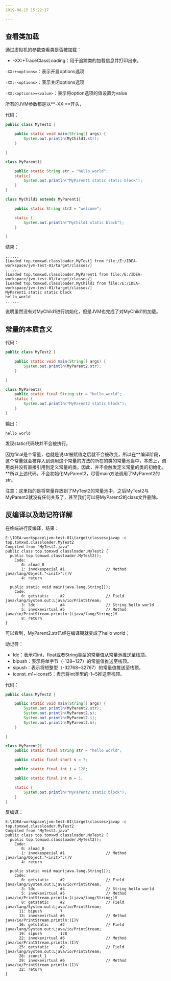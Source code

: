 ```yaml
---
2019-08-15 15:22:17

---
```


## 查看类加载

通过虚拟机的参数查看类是否被加载：

- -XX:+TraceClassLoading：用于追踪类的加载信息并打印出来。

``-XX:+<options>``：表示开启options选项

``-XX:-<options>``：表示关闭options选项

``-XX:<options>=<value>``：表示将option选项的值设置为value

所有的JVM参数都是以**-XX:**开头，

代码：

```java
public class MyTest1 {

    public static void main(String[] args) {
        System.out.println(MyChild1.str);
    }

}

class MyParent1{

    public static String str = "hello_world";
    static{
        System.out.println("MyParent1 static static block");
    }
}

class MyChild1 extends MyParent1{

    public static String str2 = "welcome";

    static {
        System.out.println("MyChild1 static block");
    }

}
```

结果：

```
......
[Loaded top.tomxwd.classloader.MyTest1 from file:/E:/IDEA-workspace/jvm-test-01/target/classes/]
......
[Loaded top.tomxwd.classloader.MyParent1 from file:/E:/IDEA-workspace/jvm-test-01/target/classes/]
[Loaded top.tomxwd.classloader.MyChild1 from file:/E:/IDEA-workspace/jvm-test-01/target/classes/]
MyParent1 static static block
hello_world
......
```

说明虽然没有对MyChild1进行初始化，但是JVM也完成了对MyChild1的加载。

## 常量的本质含义

代码：

```java
public class MyTest2 {

    public static void main(String[] args) {
        System.out.println(MyParent2.str);
    }

}

class MyParent2{
    public static final String str = "hello world";
    static {
        System.out.println("MyParent2 static block");
    }
}

```

输出：

```
hello world
```

发现static代码块并不会被执行。

因为final是个常量，也就是说str被赋值之后就不会被改变，所以在**编译阶段，这个常量就会被存入到调用这个常量的方法的所在的类的常量池当中，本质上，调用类并没有直接引用到定义常量的类，因此，并不会触发定义常量的类的初始化。**所以上述代码，不会初始化MyParent2，尽管main方法调用了MyParent2的str。

注意：这里指的是将常量存放到了MyTest2的常量池中，之后MyTest2与MyParent2就没有任何关系了，甚至我们可以将MyParent2的class文件删除。



## 反编译以及助记符详解

在终端进行反编译，结果：

```
E:\IDEA-workspace\jvm-test-01\target\classes>javap -c top.tomxwd.classloader.MyTest2
Compiled from "MyTest2.java"
public class top.tomxwd.classloader.MyTest2 {
  public top.tomxwd.classloader.MyTest2();
    Code:
       0: aload_0
       1: invokespecial #1                  // Method java/lang/Object."<init>":()V
       4: return

  public static void main(java.lang.String[]);
    Code:
       0: getstatic     #2                  // Field java/lang/System.out:Ljava/io/PrintStream;
       3: ldc           #4                  // String hello world
       5: invokevirtual #5                  // Method java/io/PrintStream.println:(Ljava/lang/String;)V
       8: return
}

```

可以看到，MyParent2.str已经在编译期就变成了hello world；

助记符：

- ldc：表示将int，float或者String类型的常量值从常量池推送至栈顶。
- bipush：表示将单字节（-128~127）的常量值推送至栈顶。
- sipush：表示将短整型（-32768~32767）的常量值推送至栈顶。
- iconst_m1~iconst5：表示将int类型的-1~5推送至栈顶。

代码：

```java
public class MyTest2 {

    public static void main(String[] args) {
        System.out.println(MyParent2.str);
        System.out.println(MyParent2.s);
        System.out.println(MyParent2.i);
        System.out.println(MyParent2.m);
    }

}

class MyParent2{
    public static final String str = "hello world";

    public static final short s = 7;

    public static final int i = 128;

    public static final int m = 1;

    static {
        System.out.println("MyParent2 static block");
    }
}
```

反编译：

```
E:\IDEA-workspace\jvm-test-01\target\classes>javap -c top.tomxwd.classloader.MyTest2
Compiled from "MyTest2.java"
public class top.tomxwd.classloader.MyTest2 {
  public top.tomxwd.classloader.MyTest2();
    Code:
       0: aload_0
       1: invokespecial #1                  // Method java/lang/Object."<init>":()V
       4: return

  public static void main(java.lang.String[]);
    Code:
       0: getstatic     #2                  // Field java/lang/System.out:Ljava/io/PrintStream;
       3: ldc           #4                  // String hello world
       5: invokevirtual #5                  // Method java/io/PrintStream.println:(Ljava/lang/String;)V
       8: getstatic     #2                  // Field java/lang/System.out:Ljava/io/PrintStream;
      11: bipush        7
      13: invokevirtual #6                  // Method java/io/PrintStream.println:(I)V
      16: getstatic     #2                  // Field java/lang/System.out:Ljava/io/PrintStream;
      19: sipush        128
      22: invokevirtual #6                  // Method java/io/PrintStream.println:(I)V
      25: getstatic     #2                  // Field java/lang/System.out:Ljava/io/PrintStream;
      28: iconst_1
      29: invokevirtual #6                  // Method java/io/PrintStream.println:(I)V
      32: return
}
```

